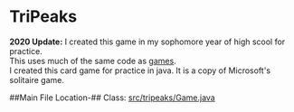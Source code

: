 # TriPeaks
**2020 Update:** I created this game in my sophomore year of high scool for practice.  
This uses much of the same code as [games](https://github.com/AdamSeidman/Java-Games).  
I created this card game for practice in java. It is a copy of Microsoft's solitaire game.  

##Main File Location-##
Class:  [src/tripeaks/Game.java](https://github.com/AdamSeidman/TriPeaks/blob/master/src/tripeaks/Game.java)
